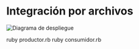 # Integración por archivos

![Diagrama de despliegue](https://raw.githubusercontent.com/flbulgarelli/integration_patterns/master/archivo/despliegue.png)


ruby productor.rb
ruby consumidor.rb
